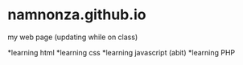 # namnonza.github.io

my web page (updating while on class)

*learning html
*learning css
*learning javascript (abit)
*learning PHP
